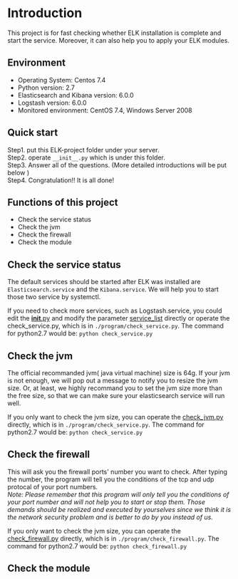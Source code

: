 Introduction
============
This project is for fast checking whether ELK installation is complete and start the service. 
Moreover, it can also help you to apply your ELK modules. 


Environment
-----------
- Operating System: Centos 7.4
- Python version: 2.7
- Elasticsearch and Kibana version: 6.0.0
- Logstash version: 6.0.0
- Monitored environment: CentOS 7.4, Windows Server 2008


Quick start
-----------
Step1. put this ELK-project folder under your server.    
Step2. operate `__init__.py` which is under this folder.   
Step3. Answer all of the questions. (More detailed introductions will be put below )   
Step4. Congratulation!! It is all done!     


Functions of this project
-------------------------
* Check the service status  
* Check the jvm 
* Check the firewall  
* Check the module  


Check the service status
------------------------
The default services should be started after ELK was installed are `Elasticsearch.service` and the `Kibana.service`. We will help you to start those two service by systemctl.  

If you need to check more services, such as Logstash.service, you could edit the [__init__.py](./__init__.py) and modify the parameter [service_list](./program/check_service.py) directly or operate the check_service.py, which is in `./program/check_service.py`. The command for python2.7 would be: `python check_service.py`


Check the jvm
-------------
The official recommanded jvm( java virtual machine) size is 64g. If your jvm is not enough, we will pop out a message to notify you to resize the jvm size. Or, at least, we highly recommand you to set the jvm size more than the free size, so that we can make sure your elasticsearch service will run well.  

If you only want to check the jvm size, you can operate the [check_jvm.py](./program/check_service.py) directly, which is in `./program/check_service.py`. The command for python2.7 would be: `python check_service.py`  


Check the firewall
------------------
This will ask you the firewall ports' number you want to check. After typing the number, the program will tell you the conditions of the tcp and udp protocal of your port numbers.  
_*Note: Please remember that this program will only tell you the conditions of your port number and will not help you to start or stop them. Those demands should be realized and executed by yourselves since we think it is the network security problem and is better to do by you instead of us.*_

If you only want to check the jvm size, you can operate the [check_firewall.py](./program/check_firewall.py) directly, which is in `./program/check_firewall.py`. The command for python2.7 would be: `python check_firewall.py`

Check the module
----------------

